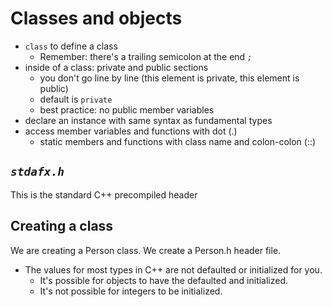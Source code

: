 # Classes and objects

- `class` to define a class
	- Remember: there's a trailing semicolon at the end _`;`_
- inside of a class: private and public sections
	- you don't go line by line (this element is private, this element is public)
	- default is `private`
	- best practice: no public member variables
- declare an instance with same syntax as fundamental types
- access member variables and functions with dot (.)
	- static members and functions with class name and colon-colon (::)

## _`stdafx.h`_ 

This is the standard C++ precompiled header

## Creating a class

We are creating a Person class.
We create a Person.h header file.

- The values for most types in C++ are not defaulted or initialized for you.
	- It's possible for objects to have the defaulted and initialized.
	- It's not possible for integers to be initialized.




